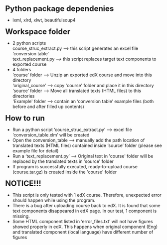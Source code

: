 <b><font size="5"> Python package dependenies </font></b>
- lxml, xlrd, xlwt, beautifulsoup4


<b><font size="5"> Workspace folder  </font></b>
- 2 python scripts 
<br>course_struc_extract.py --> this script generates an excel file ‘conversion table’ 
<br>text_replacement.py --> this script replaces target text components to exported course  
- 4 folders
<br>‘course’ folder --> Unzip an exported edX course and move into this directory 
<br>‘original_course’ --> copy 'course' folder and place it in this directory
<br>‘source’ folder --> Move all translated texts (HTML files) to this directories
<br>'Example' folder --> contain an ‘conversion table’ example files (both before and after filled up contents)


<b><font size="5"> How to run </font></b>
- Run a python script ‘course_struc_extract.py’ 
   --> excel file ‘conversion_table.xlm’ will be created
- Open the conversion_table 
   --> manually add the path location of translated texts (HTML files) contained inside ‘source’ folder (please see example file for detail)
- Run a ‘text_replacement.py’ 
   --> Original text in 'course' folder will be replaced by the translated texts in 'source' folder
- If program is successfully executed, ready-to-upload course (course.tar.gz) is created inside the 'course' folder


<b><font size="5">NOTICE!!!</font></b>

- This script is only tested with 1 edX course. Therefore, unexpected error should happen while using the program. 
- There is a bug after uploading course back to edX. It is found that some text components disappeared in edX page. In our test, 1 component is missing.
- Some HTML component listed in ‘error_files.txt’ will not have figures showed properly in edX. This happens when original component (Eng) and translated component (local language) have different number of figures   

